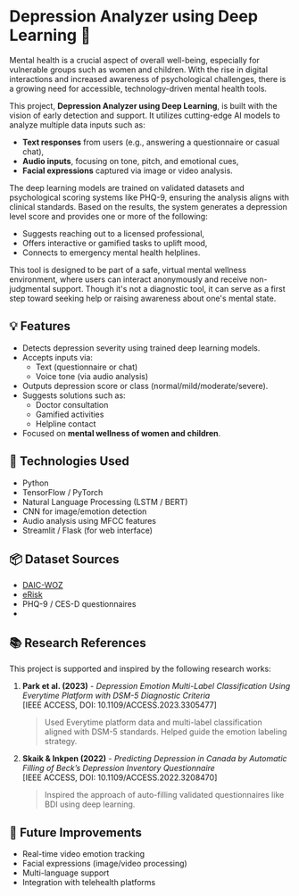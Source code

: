 # Depression Analyzer using Deep Learning 🧠

Mental health is a crucial aspect of overall well-being, especially for vulnerable groups such as women and children. With the rise in digital interactions and increased awareness of psychological challenges, there is a growing need for accessible, technology-driven mental health tools.

This project, **Depression Analyzer using Deep Learning**, is built with the vision of early detection and support. It utilizes cutting-edge AI models to analyze multiple data inputs such as:

* **Text responses** from users (e.g., answering a questionnaire or casual chat),
* **Audio inputs**, focusing on tone, pitch, and emotional cues,
* **Facial expressions** captured via image or video analysis.

The deep learning models are trained on validated datasets and psychological scoring systems like PHQ-9, ensuring the analysis aligns with clinical standards. Based on the results, the system generates a depression level score and provides one or more of the following:

* Suggests reaching out to a licensed professional,
* Offers interactive or gamified tasks to uplift mood,
* Connects to emergency mental health helplines.

This tool is designed to be part of a safe, virtual mental wellness environment, where users can interact anonymously and receive non-judgmental support. Though it's not a diagnostic tool, it can serve as a first step toward seeking help or raising awareness about one's mental state.

## 💡 Features
- Detects depression severity using trained deep learning models.
- Accepts inputs via:
  - Text (questionnaire or chat)
  - Voice tone (via audio analysis)
- Outputs depression score or class (normal/mild/moderate/severe).
- Suggests solutions such as:
  - Doctor consultation
  - Gamified activities
  - Helpline contact
- Focused on **mental wellness of women and children**.

## 🧰 Technologies Used
- Python
- TensorFlow / PyTorch
- Natural Language Processing (LSTM / BERT)
- CNN for image/emotion detection
- Audio analysis using MFCC features
- Streamlit / Flask (for web interface)

## 📦 Dataset Sources
- [DAIC-WOZ](https://dcapswoz.ict.usc.edu/)
- [eRisk](https://erisk.irlab.org/)
- PHQ-9 / CES-D questionnaires
- 
## 📚 Research References

This project is supported and inspired by the following research works:

1. **Park et al. (2023)** - *Depression Emotion Multi-Label Classification Using Everytime Platform with DSM-5 Diagnostic Criteria*  
   [IEEE ACCESS, DOI: 10.1109/ACCESS.2023.3305477]  
   > Used Everytime platform data and multi-label classification aligned with DSM-5 standards. Helped guide the emotion labeling strategy.

2. **Skaik & Inkpen (2022)** - *Predicting Depression in Canada by Automatic Filling of Beck’s Depression Inventory Questionnaire*  
   [IEEE ACCESS, DOI: 10.1109/ACCESS.2022.3208470]  
   > Inspired the approach of auto-filling validated questionnaires like BDI using deep learning.

## 🚀 Future Improvements
- Real-time video emotion tracking
- Facial expressions (image/video processing)
- Multi-language support
- Integration with telehealth platforms




